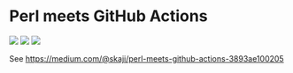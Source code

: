 # Perl meets GitHub Actions

[![](https://github.com/skaji/perl-github-actions-sample/workflows/linux/badge.svg)](https://github.com/skaji/perl-github-actions-sample/actions) [![](https://github.com/skaji/perl-github-actions-sample/workflows/macos/badge.svg)](https://github.com/skaji/perl-github-actions-sample/actions) [![](https://github.com/skaji/perl-github-actions-sample/workflows/windows/badge.svg)](https://github.com/skaji/perl-github-actions-sample/actions)

See https://medium.com/@skaji/perl-meets-github-actions-3893ae100205
